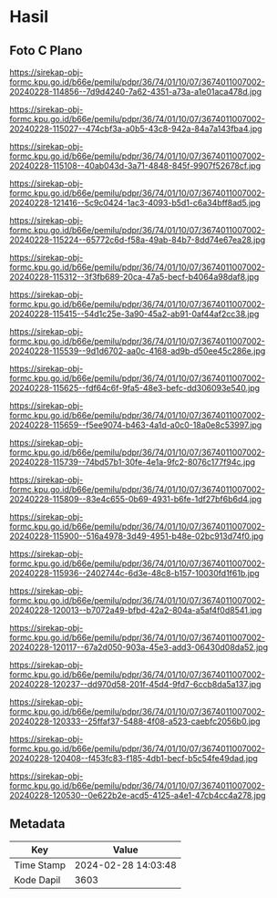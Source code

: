 # Hasil

## Foto C Plano

https://sirekap-obj-formc.kpu.go.id/b66e/pemilu/pdpr/36/74/01/10/07/3674011007002-20240228-114856--7d9d4240-7a62-4351-a73a-a1e01aca478d.jpg

https://sirekap-obj-formc.kpu.go.id/b66e/pemilu/pdpr/36/74/01/10/07/3674011007002-20240228-115027--474cbf3a-a0b5-43c8-942a-84a7a143fba4.jpg

https://sirekap-obj-formc.kpu.go.id/b66e/pemilu/pdpr/36/74/01/10/07/3674011007002-20240228-115108--40ab043d-3a71-4848-845f-9907f52678cf.jpg

https://sirekap-obj-formc.kpu.go.id/b66e/pemilu/pdpr/36/74/01/10/07/3674011007002-20240228-121416--5c9c0424-1ac3-4093-b5d1-c6a34bff8ad5.jpg

https://sirekap-obj-formc.kpu.go.id/b66e/pemilu/pdpr/36/74/01/10/07/3674011007002-20240228-115224--65772c6d-f58a-49ab-84b7-8dd74e67ea28.jpg

https://sirekap-obj-formc.kpu.go.id/b66e/pemilu/pdpr/36/74/01/10/07/3674011007002-20240228-115312--3f3fb689-20ca-47a5-becf-b4064a98daf8.jpg

https://sirekap-obj-formc.kpu.go.id/b66e/pemilu/pdpr/36/74/01/10/07/3674011007002-20240228-115415--54d1c25e-3a90-45a2-ab91-0af44af2cc38.jpg

https://sirekap-obj-formc.kpu.go.id/b66e/pemilu/pdpr/36/74/01/10/07/3674011007002-20240228-115539--9d1d6702-aa0c-4168-ad9b-d50ee45c286e.jpg

https://sirekap-obj-formc.kpu.go.id/b66e/pemilu/pdpr/36/74/01/10/07/3674011007002-20240228-115625--fdf64c6f-9fa5-48e3-befc-dd306093e540.jpg

https://sirekap-obj-formc.kpu.go.id/b66e/pemilu/pdpr/36/74/01/10/07/3674011007002-20240228-115659--f5ee9074-b463-4a1d-a0c0-18a0e8c53997.jpg

https://sirekap-obj-formc.kpu.go.id/b66e/pemilu/pdpr/36/74/01/10/07/3674011007002-20240228-115739--74bd57b1-30fe-4e1a-9fc2-8076c177f94c.jpg

https://sirekap-obj-formc.kpu.go.id/b66e/pemilu/pdpr/36/74/01/10/07/3674011007002-20240228-115809--83e4c655-0b69-4931-b6fe-1df27bf6b6d4.jpg

https://sirekap-obj-formc.kpu.go.id/b66e/pemilu/pdpr/36/74/01/10/07/3674011007002-20240228-115900--516a4978-3d49-4951-b48e-02bc913d74f0.jpg

https://sirekap-obj-formc.kpu.go.id/b66e/pemilu/pdpr/36/74/01/10/07/3674011007002-20240228-115936--2402744c-6d3e-48c8-b157-10030fd1f61b.jpg

https://sirekap-obj-formc.kpu.go.id/b66e/pemilu/pdpr/36/74/01/10/07/3674011007002-20240228-120013--b7072a49-bfbd-42a2-804a-a5af4f0d8541.jpg

https://sirekap-obj-formc.kpu.go.id/b66e/pemilu/pdpr/36/74/01/10/07/3674011007002-20240228-120117--67a2d050-903a-45e3-add3-06430d08da52.jpg

https://sirekap-obj-formc.kpu.go.id/b66e/pemilu/pdpr/36/74/01/10/07/3674011007002-20240228-120237--dd970d58-201f-45d4-9fd7-6ccb8da5a137.jpg

https://sirekap-obj-formc.kpu.go.id/b66e/pemilu/pdpr/36/74/01/10/07/3674011007002-20240228-120333--25ffaf37-5488-4f08-a523-caebfc2056b0.jpg

https://sirekap-obj-formc.kpu.go.id/b66e/pemilu/pdpr/36/74/01/10/07/3674011007002-20240228-120408--f453fc83-f185-4db1-becf-b5c54fe49dad.jpg

https://sirekap-obj-formc.kpu.go.id/b66e/pemilu/pdpr/36/74/01/10/07/3674011007002-20240228-120530--0e622b2e-acd5-4125-a4e1-47cb4cc4a278.jpg


## Metadata

| Key        | Value               |
| ---------- | ------------------- |
| Time Stamp | 2024-02-28 14:03:48 |
| Kode Dapil | 3603                |



